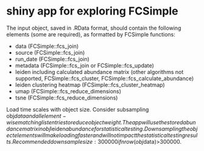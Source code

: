 # shiny app for exploring FCSimple
The input object, saved in .RData format, should contain the following elements (some are required), as formatted by FCSimple functions:
  - data (FCSimple::fcs_join)
  - source (FCSimple::fcs_join)
  - run_date (FCSimple::fcs_join)
  - metadata (FCSimple::fcs_join or FCSimple::fcs_update)
  - leiden including calculated abundance matrix (other algorithms not supported, FCSimple::fcs_cluster, FCSimple::fcs_calculate_abundance)
  - leiden clustering heatmap (FCSimple::fcs_cluster_heatmap)
  - umap (FCSimple::fcs_reduce_dimensions)
  - tsne (FCSimple::fcs_reduce_dimensions)

Load time scales with object size. Consider subsampling obj$data and all element-wise matching list entries to reduce object weight. The app will use the stored abundance matrix in obj$leiden$abundance for statistical testing. Downsampling the object elements will make loading faster and will not impact the statistical testing results. Recommended downsample size: 300000 if nrow(obj$data)>300000.

